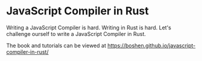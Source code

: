 # JavaScript Compiler in Rust

Writing a JavaScript Compiler is hard.  Writing in Rust is hard.
Let's challenge ourself to write a JavaScript Compiler in Rust.

The book and tutorials can be viewed at https://boshen.github.io/javascript-compiler-in-rust/
